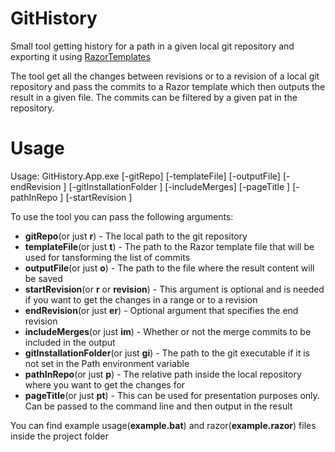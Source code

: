 # GitHistory
Small tool getting history for a path in a given local git repository and exporting it using [RazorTemplates](https://github.com/volkovku/RazorTemplates)

The tool get all the changes between revisions or to a revision of a local git repository and pass the commits to a Razor template which then outputs the result in a given file. The commits can be filtered by a given pat in the repository.

# Usage

Usage: GitHistory.App.exe [-gitRepo] <String> [-templateFile] <String> [-outputFile] <String> [-endRevision <String>] [-gitInstallationFolder <String>] [-includeMerges] [-pageTitle <String>] [-pathInRepo <String>] [-startRevision <String>]

To use the tool you can pass the following arguments:

* **gitRepo**(or just **r**) - The local path to the git repository
* **templateFile**(or just **t**) - The path to the Razor template file that will be used for tansforming the list of commits
* **outputFile**(or just **o**) - The path to the file where the result content will be saved
* **startRevision**(or **r** or **revision**) - This argument is optional and is needed if you want to get the changes in a range or to a revision
* **endRevision**(or just **er**) - Optional argument that specifies the end revision
* **includeMerges**(or just **im**) - Whether or not the merge commits to be included in the output
* **gitInstallationFolder**(or just **gi**) - The path to the git executable if it is not set in the Path environment variable
* **pathInRepo**(or just **p**) - The relative path inside the local repository where you want to get the changes for
* **pageTitle**(or just **pt**) - This can be used for presentation purposes only. Can be passed to the command line and then output in the result

You can find example usage(**example.bat**) and razor(**example.razor**) files inside the project folder
